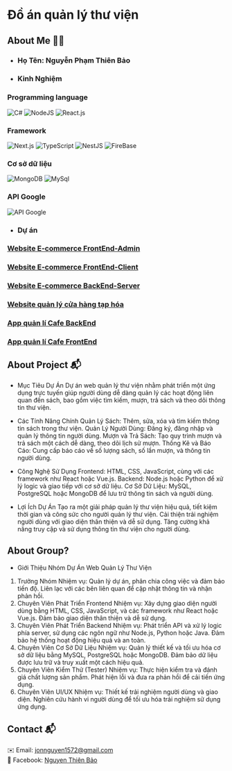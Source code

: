 # Đồ án quản lý thư viện
## About Me  👨‍💻
* ### Họ Tên: Nguyễn Phạm Thiên Bảo

* ###  Kinh Nghiệm  </br>

### Programming language
![C#](https://img.shields.io/badge/C%23-764ABC?style=for-the-badge&logo=c-sharp&logoColor=white)
![NodeJS](https://img.shields.io/badge/Node.js-339933?style=for-the-badge&logo=node.js&logoColor=white)
![React.js](https://img.shields.io/badge/React-20232A?style=for-the-badge&logo=react&logoColor=61DAFB)
### Framework
![Next.js](https://img.shields.io/badge/Next.js-000000?style=for-the-badge&logo=nextdotjs&logoColor=white)
![TypeScript](https://img.shields.io/badge/TypeScript-3178C6?style=for-the-badge&logo=typescript&logoColor=white)
![NestJS](https://img.shields.io/badge/NestJS-E0234E?style=for-the-badge&logo=nestjs&logoColor=white)
![FireBase](https://img.shields.io/badge/Firebase-039BE5?style=for-the-badge&logo=firebase&logoColor=white)
### Cơ sở dữ liệu
![MongoDB](https://img.shields.io/badge/MongoDB-47A248?style=for-the-badge&logo=mongodb&logoColor=white)
![MySql](https://img.shields.io/badge/MySQL-4479A1?style=for-the-badge&logo=mysql&logoColor=white)
### API Google
![API Google](https://console.firebase.google.com/u/0/?_gl=1*149ycwm*_ga*Nzc1MzYwNDkuMTcyODA1NTgxNQ..*_ga_CW55HF8NVT*MTczMDIxMjQ0Ny4xNi4wLjE3MzAyMTI0NTAuNTcuMC4w)
* ### **Dự án** </br>
### [Website E-commerce FrontEnd-Admin](https://github.com/JohnBao1572/FEAdmin_KB.git) </br>
### [Website E-commerce FrontEnd-Client](https://github.com/JohnBao1572/FEClient_KB.git)</br>
### [Website E-commerce BackEnd-Server](https://github.com/JohnBao1572/BE_KB.git)</br>
### [Website quản lý cửa hàng tạp hóa](https://github.com/LeamnLeamn/QLCHTH.git) </br>
### [App quản lí Cafe BackEnd](https://github.com/johnnyhoang/coffee_app_api.git) </br>
### [App quản lí Cafe FrontEnd](https://github.com/johnnyhoang/coffee_app_ui.git) </br>
## About Project 📬
* Mục Tiêu Dự Án
Dự án web quản lý thư viện nhằm phát triển một ứng dụng trực tuyến giúp người dùng dễ dàng quản lý các hoạt động liên quan đến sách, bao gồm việc tìm kiếm, mượn, trả sách và theo dõi thông tin thư viện.

* Các Tính Năng Chính
Quản Lý Sách: Thêm, sửa, xóa và tìm kiếm thông tin sách trong thư viện.
Quản Lý Người Dùng: Đăng ký, đăng nhập và quản lý thông tin người dùng.
Mượn và Trả Sách: Tạo quy trình mượn và trả sách một cách dễ dàng, theo dõi lịch sử mượn.
Thống Kê và Báo Cáo: Cung cấp báo cáo về số lượng sách, số lần mượn, và thông tin người dùng.
* Công Nghệ Sử Dụng
Frontend: HTML, CSS, JavaScript, cùng với các framework như React hoặc Vue.js.
Backend: Node.js hoặc Python để xử lý logic và giao tiếp với cơ sở dữ liệu.
Cơ Sở Dữ Liệu: MySQL, PostgreSQL hoặc MongoDB để lưu trữ thông tin sách và người dùng.
* Lợi Ích Dự Án
Tạo ra một giải pháp quản lý thư viện hiệu quả, tiết kiệm thời gian và công sức cho người quản lý thư viện.
Cải thiện trải nghiệm người dùng với giao diện thân thiện và dễ sử dụng.
Tăng cường khả năng truy cập và sử dụng thông tin thư viện cho người dùng.
## About Group?
* Giới Thiệu Nhóm Dự Án Web Quản Lý Thư Viện
1. Trưởng Nhóm
Nhiệm vụ: Quản lý dự án, phân chia công việc và đảm bảo tiến độ. Liên lạc với các bên liên quan để cập nhật thông tin và nhận phản hồi.
2. Chuyên Viên Phát Triển Frontend
Nhiệm vụ: Xây dựng giao diện người dùng bằng HTML, CSS, JavaScript, và các framework như React hoặc Vue.js. Đảm bảo giao diện thân thiện và dễ sử dụng.
3. Chuyên Viên Phát Triển Backend
Nhiệm vụ: Phát triển API và xử lý logic phía server, sử dụng các ngôn ngữ như Node.js, Python hoặc Java. Đảm bảo hệ thống hoạt động hiệu quả và an toàn.
4. Chuyên Viên Cơ Sở Dữ Liệu
Nhiệm vụ: Quản lý thiết kế và tối ưu hóa cơ sở dữ liệu bằng MySQL, PostgreSQL hoặc MongoDB. Đảm bảo dữ liệu được lưu trữ và truy xuất một cách hiệu quả.
5. Chuyên Viên Kiểm Thử (Tester)
Nhiệm vụ: Thực hiện kiểm tra và đánh giá chất lượng sản phẩm. Phát hiện lỗi và đưa ra phản hồi để cải tiến ứng dụng.
6. Chuyên Viên UI/UX
Nhiệm vụ: Thiết kế trải nghiệm người dùng và giao diện. Nghiên cứu hành vi người dùng để tối ưu hóa trải nghiệm sử dụng ứng dụng.
## Contact 📬

✉️ Email: jonnguyen1572@gmail.com<br/>
🔗 Facebook: [Nguyen Thiên Bảo](https://www.facebook.com/profile.php?id=100081286152566)
